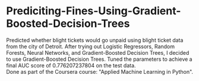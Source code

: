 # Prediciting-Fines-Using-Gradient-Boosted-Decision-Trees
Predicted whether blight tickets would go unpaid using blight ticket data from the city of Detroit.
After trying out Logistic Regressors, Random Forests, Neural Networks, and Gradient-Boosted Decision Trees, I decided to use Gradient-Boosted Decision Trees.
Tuned the parameters to achieve a final AUC score of 0.776207237804 on the test data.  
Done as part of the Coursera course: "Applied Machine Learning in Python".
